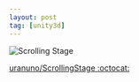 ```yaml
---
layout: post
tag: [unity3d]
---
```


![Scrolling Stage](https://uranuno.github.io/ScrollingStage/out.gif)

[uranuno/ScrollingStage :octocat:](https://github.com/uranuno/ScrollingStage)
